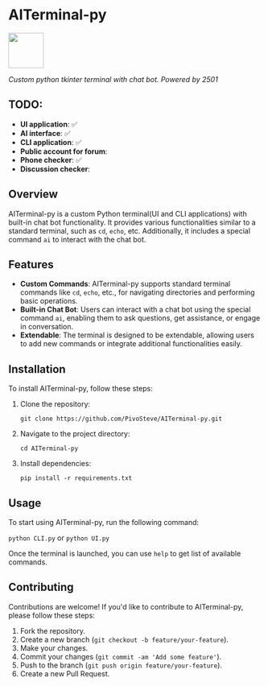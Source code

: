 # AITerminal-py

<img src="https://avatars.githubusercontent.com/u/112832151?" width="70" height="70">

_Custom python tkinter terminal with chat bot. Powered by 2501_

## TODO: 
- **UI application**: ✅
- **AI interface**: ✅
- **CLI application**: ✅
- **Public account for forum**:
- **Phone checker**: ✅
- **Discussion checker**: 

## Overview

AITerminal-py is a custom Python terminal(UI and CLI applications) with built-in chat bot functionality. It provides various functionalities similar to a standard terminal, such as `cd`, `echo`, etc. Additionally, it includes a special command `ai` to interact with the chat bot.

## Features

- **Custom Commands**: AITerminal-py supports standard terminal commands like `cd`, `echo`, etc., for navigating directories and performing basic operations.
- **Built-in Chat Bot**: Users can interact with a chat bot using the special command `ai`, enabling them to ask questions, get assistance, or engage in conversation.
- **Extendable**: The terminal is designed to be extendable, allowing users to add new commands or integrate additional functionalities easily.

## Installation

To install AITerminal-py, follow these steps:

1. Clone the repository:

   `git clone https://github.com/PivoSteve/AITerminal-py.git`


2. Navigate to the project directory:

   `cd AITerminal-py`

3. Install dependencies:

   `pip install -r requirements.txt`

## Usage

To start using AITerminal-py, run the following command:

`python CLI.py` or `python UI.py`

Once the terminal is launched, you can use `help` to get list of available commands.

## Contributing

Contributions are welcome! If you'd like to contribute to AITerminal-py, please follow these steps:

1. Fork the repository.
2. Create a new branch (`git checkout -b feature/your-feature`).
3. Make your changes.
4. Commit your changes (`git commit -am 'Add some feature'`).
5. Push to the branch (`git push origin feature/your-feature`).
6. Create a new Pull Request.